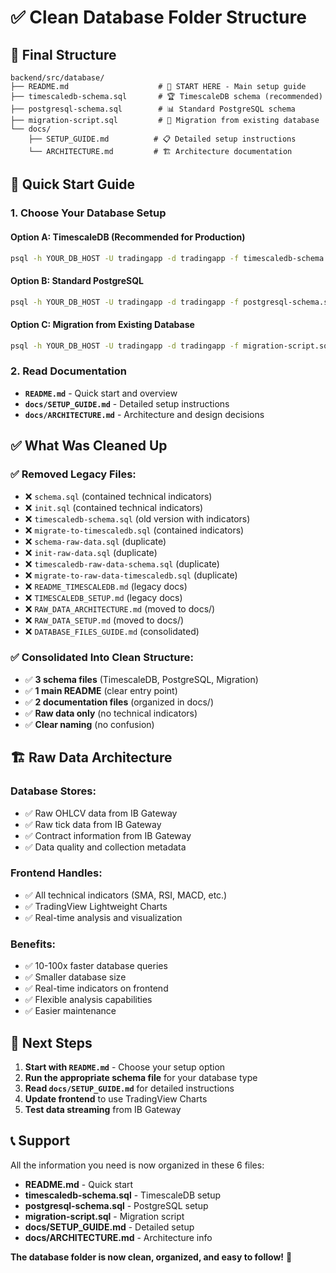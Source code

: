 # ✅ Clean Database Folder Structure

## 📁 Final Structure

```
backend/src/database/
├── README.md                    # 🚀 START HERE - Main setup guide
├── timescaledb-schema.sql       # 🏆 TimescaleDB schema (recommended)
├── postgresql-schema.sql        # 📊 Standard PostgreSQL schema
├── migration-script.sql         # 🔄 Migration from existing database
└── docs/
    ├── SETUP_GUIDE.md          # 📋 Detailed setup instructions
    └── ARCHITECTURE.md         # 🏗️ Architecture documentation
```

## 🎯 Quick Start Guide

### **1. Choose Your Database Setup**

#### **Option A: TimescaleDB (Recommended for Production)**
```bash
psql -h YOUR_DB_HOST -U tradingapp -d tradingapp -f timescaledb-schema.sql
```

#### **Option B: Standard PostgreSQL**
```bash
psql -h YOUR_DB_HOST -U tradingapp -d tradingapp -f postgresql-schema.sql
```

#### **Option C: Migration from Existing Database**
```bash
psql -h YOUR_DB_HOST -U tradingapp -d tradingapp -f migration-script.sql
```

### **2. Read Documentation**
- **`README.md`** - Quick start and overview
- **`docs/SETUP_GUIDE.md`** - Detailed setup instructions
- **`docs/ARCHITECTURE.md`** - Architecture and design decisions

## ✅ What Was Cleaned Up

### **✅ Removed Legacy Files:**
- ❌ `schema.sql` (contained technical indicators)
- ❌ `init.sql` (contained technical indicators)
- ❌ `timescaledb-schema.sql` (old version with indicators)
- ❌ `migrate-to-timescaledb.sql` (contained indicators)
- ❌ `schema-raw-data.sql` (duplicate)
- ❌ `init-raw-data.sql` (duplicate)
- ❌ `timescaledb-raw-data-schema.sql` (duplicate)
- ❌ `migrate-to-raw-data-timescaledb.sql` (duplicate)
- ❌ `README_TIMESCALEDB.md` (legacy docs)
- ❌ `TIMESCALEDB_SETUP.md` (legacy docs)
- ❌ `RAW_DATA_ARCHITECTURE.md` (moved to docs/)
- ❌ `RAW_DATA_SETUP.md` (moved to docs/)
- ❌ `DATABASE_FILES_GUIDE.md` (consolidated)

### **✅ Consolidated Into Clean Structure:**
- ✅ **3 schema files** (TimescaleDB, PostgreSQL, Migration)
- ✅ **1 main README** (clear entry point)
- ✅ **2 documentation files** (organized in docs/)
- ✅ **Raw data only** (no technical indicators)
- ✅ **Clear naming** (no confusion)

## 🏗️ Raw Data Architecture

### **Database Stores:**
- ✅ Raw OHLCV data from IB Gateway
- ✅ Raw tick data from IB Gateway
- ✅ Contract information from IB Gateway
- ✅ Data quality and collection metadata

### **Frontend Handles:**
- ✅ All technical indicators (SMA, RSI, MACD, etc.)
- ✅ TradingView Lightweight Charts
- ✅ Real-time analysis and visualization

### **Benefits:**
- ✅ 10-100x faster database queries
- ✅ Smaller database size
- ✅ Real-time indicators on frontend
- ✅ Flexible analysis capabilities
- ✅ Easier maintenance

## 🎯 Next Steps

1. **Start with `README.md`** - Choose your setup option
2. **Run the appropriate schema file** for your database type
3. **Read `docs/SETUP_GUIDE.md`** for detailed instructions
4. **Update frontend** to use TradingView Charts
5. **Test data streaming** from IB Gateway

## 📞 Support

All the information you need is now organized in these 6 files:
- **README.md** - Quick start
- **timescaledb-schema.sql** - TimescaleDB setup
- **postgresql-schema.sql** - PostgreSQL setup  
- **migration-script.sql** - Migration script
- **docs/SETUP_GUIDE.md** - Detailed setup
- **docs/ARCHITECTURE.md** - Architecture info

**The database folder is now clean, organized, and easy to follow!** 🎉

